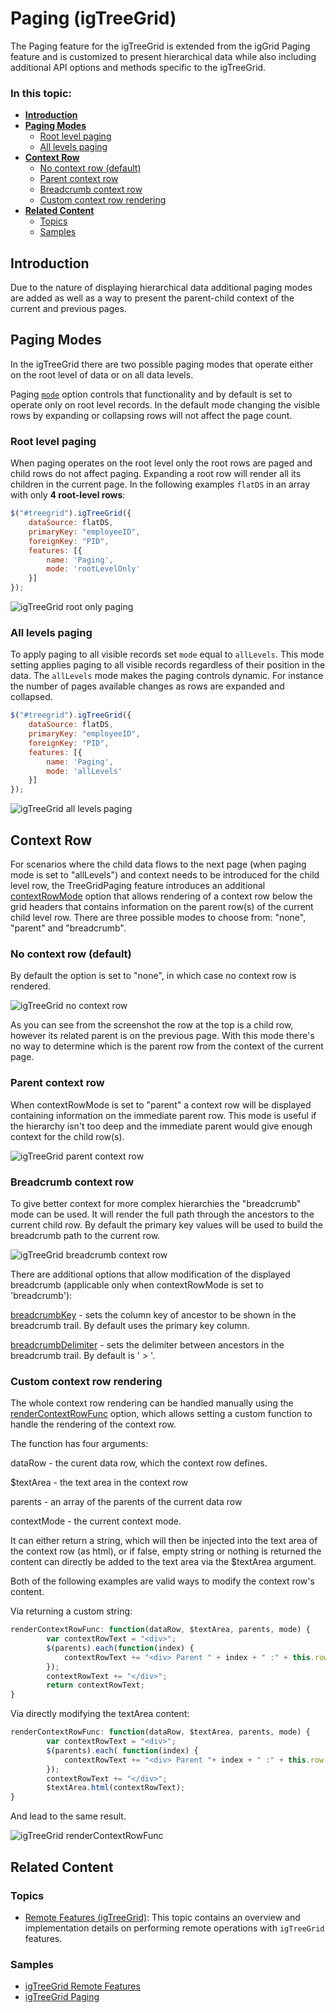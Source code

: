 <!--
|metadata|
{
    "fileName": "igtreegrid-paging",
    "controlName": ["igTreeGrid"],
    "tags": ["Grids", "Paging"]
}
|metadata|
-->

# Paging (igTreeGrid)
The Paging feature for the igTreeGrid is extended from the igGrid Paging feature and is customized to present hierarchical data while also including additional API options and methods specific to the igTreeGrid.

### In this topic:

- [**Introduction**](#introduction)
- [**Paging Modes**](#paging-modes)
    - [Root level paging](#paging-mode-root-level)
    - [All levels paging](#paging-mode-all-levels)
- [**Context Row**](#context-row)
    - [No context row (default)](#context-row-none)
    - [Parent context row](#context-row-parent)
    - [Breadcrumb context row](#context-row-breadcrumb)
    - [Custom context row rendering](#context-row-custom-rendering)
- [**Related Content**](#related-content)
    - [Topics](#topics)
    - [Samples](#samples)


## <a id="introduction"></a> Introduction
Due to the nature of displaying hierarchical data additional paging modes are added as well as a way to present the parent-child context of the current and previous pages.

## <a id="paging-modes"></a> Paging Modes
In the igTreeGrid there are two possible paging modes that operate either on the root level of data or on all data levels.  

Paging [`mode`](%%jQueryApiUrl%%/ui.igtreegridpaging#options:mode) option controls that functionality and by default is set to operate only on root level records. In the default mode changing the visible rows by expanding or collapsing rows will not affect the page count.

### <a id="paging-mode-root-level"></a> Root level paging
When paging operates on the root level only the root rows are paged and child rows do not affect paging. Expanding a root row will render all its children in the current page.
In the following examples `flatDS` in an array with only **4 root-level rows**:

```js
$("#treegrid").igTreeGrid({
	dataSource: flatDS,
	primaryKey: "employeeID",
	foreignKey: "PID", 
	features: [{
		name: 'Paging',
		mode: 'rootLevelOnly'
	}]
});
```

![igTreeGrid root only paging](images/igtreegrid-paging-rootlevelonly.png "Tree Grid with paging mode 'rootLevelOnly'")

### <a id="paging-mode-all-levels"></a> All levels paging

To apply paging to all visible records set `mode` equal to `allLevels`. This mode setting applies paging to all visible records regardless of their position in the data. The `allLevels` mode makes the paging controls dynamic. For instance the number of pages available changes as rows are expanded and collapsed.

```js
$("#treegrid").igTreeGrid({
	dataSource: flatDS,
	primaryKey: "employeeID",
	foreignKey: "PID", 
	features: [{
		name: 'Paging',
		mode: 'allLevels'
	}]
});
```

![igTreeGrid all levels paging](images/igtreegrid-paging-alllevels.png "Tree Grid with paging mode 'allLevels'")

## <a id="context-row"></a> Context Row

For scenarios where the child data flows to the next page (when paging mode is set to "allLevels") and context needs to be introduced for the child level row, the TreeGridPaging feature introduces an additional [contextRowMode](%%jQueryApiUrl%%/ui.igtreegridpaging#options:contextRowMode) option that allows rendering of a context row below the grid headers that contains information on the parent row(s) of the current child level row.
There are three possible modes to choose from: "none", "parent" and "breadcrumb".

### <a id="context-row-none"></a> No context row (default)
By default the option is set to "none", in which case no context row is rendered.

![igTreeGrid no context row](images/igtreegrid-paging-contextRow-none.png "Tree Grid with contextRowMode 'none'")

As you can see from the screenshot the row at the top is a child row, however its related parent is on the previous page. With this mode there's no way to determine which is the parent row from the context of the current page.

### <a id="context-row-parent"></a> Parent context row

When contextRowMode is set to "parent" a context row will be displayed containing information on the immediate parent row. This mode is useful if the hierarchy isn't too deep and the immediate parent would give enough context for the child row(s). 

![igTreeGrid parent context row](images/igtreegrid-paging-contextRow-parent.png "Tree Grid with contextRowMode 'parent'")

### <a id="context-row-breadcrumb"></a> Breadcrumb context row

To give better context for more complex hierarchies the "breadcrumb" mode can be used. It will render the full path through the ancestors to the current child row. By default the primary key values will be used to build the breadcrumb path to the current row.

![igTreeGrid breadcrumb context row](images/igtreegrid-paging-contextRow-breadcrumb.png "Tree Grid with contextRowMode 'breadcrumb'")

There are additional options that allow modification of the displayed breadcrumb (applicable only when contextRowMode is set to 'breadcrumb'):

[breadcrumbKey](%%jQueryApiUrl%%/ui.igtreegridpaging#options:breadcrumbKey) - sets the column key of ancestor to be shown in the breadcrumb trail. By default uses the primary key column.

[breadcrumbDelimiter](%%jQueryApiUrl%%/ui.igtreegridpaging#options:breadcrumbKey) - sets the delimiter between ancestors in the breadcrumb trail. By default is ' &gt; '.

### <a id="context-row-custom-rendering"></a> Custom context row rendering

The whole context row rendering can be handled manually using the [renderContextRowFunc](%%jQueryApiUrl%%/ui.igtreegridpaging#options:renderContextRowFunc) option, which allows setting a custom function to handle the rendering of the context row.

The function has four arguments: 

dataRow - the curent data row, which the context row defines.

$textArea - the text area in the context row 

parents - an array of the parents of the current data row

contextMode - the current context mode.

It can either return a string, which will then be injected into the text area of the context row (as html), or if false, empty string or nothing is returned the content can directly be added to the text area via the $textArea argument.

Both of the following examples are valid ways to modify the context row's content.

Via returning a custom string:
```js
renderContextRowFunc: function(dataRow, $textArea, parents, mode) {
        var contextRowText = "<div>";
        $(parents).each(function(index) {
			contextRowText += "<div> Parent " + index + " :" + this.row["firstName"] + " " + this.row["lastName"] + "</div>";
        });
        contextRowText += "</div>";
        return contextRowText;
} 
```
Via directly modifying the textArea content:
```js
renderContextRowFunc: function(dataRow, $textArea, parents, mode) {
        var contextRowText = "<div>";
        $(parents).each( function(index) {
			contextRowText += "<div> Parent "+ index + " :" + this.row["firstName"] + " " + this.row["lastName"] + "</div>";
        });
        contextRowText += "</div>";				
		$textArea.html(contextRowText);
} 
 ```
And lead to the same result.

![igTreeGrid renderContextRowFunc](images/igtreegrid_renderContextRowFunc.png "Tree Grid renderContextRowFunc")

## <a id="related-content"></a> Related Content

### <a id="topics"></a> Topics
-	[Remote Features (igTreeGrid)](igTreeGrid-Remote-Features.html): This topic contains an overview and implementation details on performing remote operations with `igTreeGrid` features.

### <a id="samples"></a> Samples
-	[igTreeGrid Remote Features](%%SamplesUrl%%/tree-grid/remote-features)
-	[igTreeGrid Paging](%%SamplesUrl%%/tree-grid/paging)
